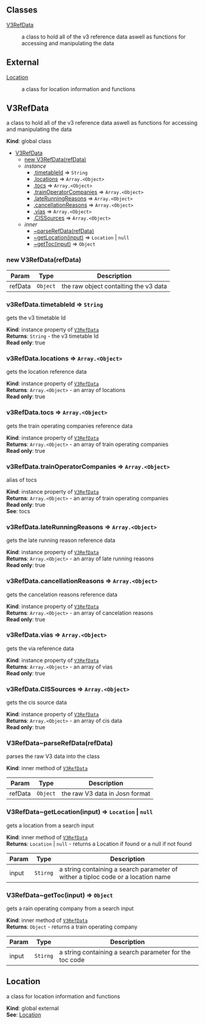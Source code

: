 ## Classes

<dl>
<dt><a href="#V3RefData">V3RefData</a></dt>
<dd><p>a class to hold all of the v3 reference data aswell as functions for accessing and manipulating the data</p>
</dd>
</dl>

## External

<dl>
<dt><a href="#external_Location">Location</a></dt>
<dd><p>a class for location information and functions</p>
</dd>
</dl>

<a name="V3RefData"></a>

## V3RefData
a class to hold all of the v3 reference data aswell as functions for accessing and manipulating the data

**Kind**: global class  

* [V3RefData](#V3RefData)
    * [new V3RefData(refData)](#new_V3RefData_new)
    * _instance_
        * [.timetableId](#V3RefData+timetableId) ⇒ <code>String</code>
        * [.locations](#V3RefData+locations) ⇒ <code>Array.&lt;Object&gt;</code>
        * [.tocs](#V3RefData+tocs) ⇒ <code>Array.&lt;Object&gt;</code>
        * [.trainOperatorCompanies](#V3RefData+trainOperatorCompanies) ⇒ <code>Array.&lt;Object&gt;</code>
        * [.lateRunningReasons](#V3RefData+lateRunningReasons) ⇒ <code>Array.&lt;Object&gt;</code>
        * [.cancellationReasons](#V3RefData+cancellationReasons) ⇒ <code>Array.&lt;Object&gt;</code>
        * [.vias](#V3RefData+vias) ⇒ <code>Array.&lt;Object&gt;</code>
        * [.CISSources](#V3RefData+CISSources) ⇒ <code>Array.&lt;Object&gt;</code>
    * _inner_
        * [~parseRefData(refData)](#V3RefData..parseRefData)
        * [~getLocation(input)](#V3RefData..getLocation) ⇒ <code>Location</code> &#124; <code>null</code>
        * [~getToc(input)](#V3RefData..getToc) ⇒ <code>Object</code>

<a name="new_V3RefData_new"></a>

### new V3RefData(refData)

| Param | Type | Description |
| --- | --- | --- |
| refData | <code>Object</code> | the raw object contaiting the v3 data |

<a name="V3RefData+timetableId"></a>

### v3RefData.timetableId ⇒ <code>String</code>
gets the v3 timetable Id

**Kind**: instance property of <code>[V3RefData](#V3RefData)</code>  
**Returns**: <code>String</code> - the v3 timetable Id  
**Read only**: true  
<a name="V3RefData+locations"></a>

### v3RefData.locations ⇒ <code>Array.&lt;Object&gt;</code>
gets the location reference data

**Kind**: instance property of <code>[V3RefData](#V3RefData)</code>  
**Returns**: <code>Array.&lt;Object&gt;</code> - an array of locations  
**Read only**: true  
<a name="V3RefData+tocs"></a>

### v3RefData.tocs ⇒ <code>Array.&lt;Object&gt;</code>
gets the train operating companies reference data

**Kind**: instance property of <code>[V3RefData](#V3RefData)</code>  
**Returns**: <code>Array.&lt;Object&gt;</code> - an array of train operating companies  
**Read only**: true  
<a name="V3RefData+trainOperatorCompanies"></a>

### v3RefData.trainOperatorCompanies ⇒ <code>Array.&lt;Object&gt;</code>
alias of tocs

**Kind**: instance property of <code>[V3RefData](#V3RefData)</code>  
**Returns**: <code>Array.&lt;Object&gt;</code> - an array of train operating companies  
**Read only**: true  
**See**: tocs  
<a name="V3RefData+lateRunningReasons"></a>

### v3RefData.lateRunningReasons ⇒ <code>Array.&lt;Object&gt;</code>
gets the late running reason reference data

**Kind**: instance property of <code>[V3RefData](#V3RefData)</code>  
**Returns**: <code>Array.&lt;Object&gt;</code> - an array of late running reasons  
**Read only**: true  
<a name="V3RefData+cancellationReasons"></a>

### v3RefData.cancellationReasons ⇒ <code>Array.&lt;Object&gt;</code>
gets the cancelation reasons reference data

**Kind**: instance property of <code>[V3RefData](#V3RefData)</code>  
**Returns**: <code>Array.&lt;Object&gt;</code> - an array of cancelation reasons  
**Read only**: true  
<a name="V3RefData+vias"></a>

### v3RefData.vias ⇒ <code>Array.&lt;Object&gt;</code>
gets the via reference data

**Kind**: instance property of <code>[V3RefData](#V3RefData)</code>  
**Returns**: <code>Array.&lt;Object&gt;</code> - an array of vias  
**Read only**: true  
<a name="V3RefData+CISSources"></a>

### v3RefData.CISSources ⇒ <code>Array.&lt;Object&gt;</code>
gets the cis source data

**Kind**: instance property of <code>[V3RefData](#V3RefData)</code>  
**Returns**: <code>Array.&lt;Object&gt;</code> - an array of cis data  
**Read only**: true  
<a name="V3RefData..parseRefData"></a>

### V3RefData~parseRefData(refData)
parses the raw V3 data into the class

**Kind**: inner method of <code>[V3RefData](#V3RefData)</code>  

| Param | Type | Description |
| --- | --- | --- |
| refData | <code>Object</code> | the raw V3 data in Josn format |

<a name="V3RefData..getLocation"></a>

### V3RefData~getLocation(input) ⇒ <code>Location</code> &#124; <code>null</code>
gets a location from a search input

**Kind**: inner method of <code>[V3RefData](#V3RefData)</code>  
**Returns**: <code>Location</code> &#124; <code>null</code> - returns a Location if found or a null if not found  

| Param | Type | Description |
| --- | --- | --- |
| input | <code>Stirng</code> | a string containing a search parameter of wither a tiploc code or a location name |

<a name="V3RefData..getToc"></a>

### V3RefData~getToc(input) ⇒ <code>Object</code>
gets a rain operating company from a search input

**Kind**: inner method of <code>[V3RefData](#V3RefData)</code>  
**Returns**: <code>Object</code> - returns a train operating company  

| Param | Type | Description |
| --- | --- | --- |
| input | <code>Stirng</code> | a string containing a search parameter for the toc code |

<a name="external_Location"></a>

## Location
a class for location information and functions

**Kind**: global external  
**See**: [Location](location.md)  
